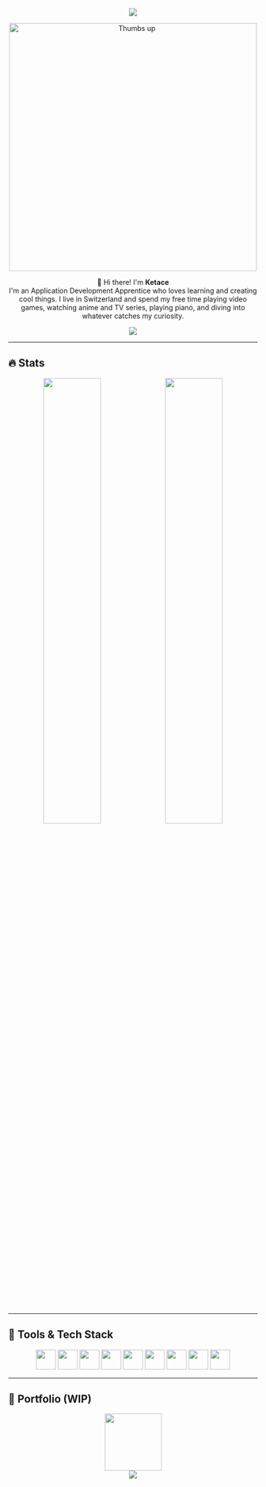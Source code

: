 <div align="center">
  <img src="https://capsule-render.vercel.app/api?type=waving&color=gradient&customColorList=12&height=120&section=header&text=Ketace&fontSize=32&animation=fadeIn&fontAlignY=30&descSize=12&descAlignY=46&descAlign=54.5&desc=Coding%20is%20cool."/>
</div>

<p align="center">
  <img src="https://media4.giphy.com/media/v1.Y2lkPTc5MGI3NjExNTQxN3d1MGh5cHgzMTdxZmQ0aW4zdXJndGViM3F0Y2U0aGNxY2V1cSZlcD12MV9pbnRlcm5hbF9naWZfYnlfaWQmY3Q9Zw/111ebonMs90YLu/giphy.gif" alt="Thumbs up" width="500"/>
</p>

<p align="center">
  👋 Hi there! I'm <strong>Ketace</strong>  
  <br>
  I'm an Application Development Apprentice who loves learning and creating cool things. I live in Switzerland and spend my free time playing video games, watching anime and TV series, playing piano, and diving into whatever catches my curiosity.
</p>

<p align="center">
  <a href="https://github.com/ketace06"><img src="https://img.shields.io/github/followers/ketace06?label=Follow%20me%20on%20GitHub&style=social"></a>
</p>

---

## 🔥 Stats

<p align="center">
  <img width="48%" src="https://github-readme-streak-stats.herokuapp.com/?user=ketace06&theme=react&border=61dafb"/>
  <img width="48%" src="https://github-readme-stats.vercel.app/api?username=ketace06&show_icons=true&theme=react&border_color=61dafb"/>
</p>

---

## 🧰 Tools & Tech Stack

<p align="center">
  <img src="https://cdn.jsdelivr.net/gh/devicons/devicon/icons/html5/html5-original.svg" width="40" />
  <img src="https://cdn.jsdelivr.net/gh/devicons/devicon/icons/css3/css3-original.svg" width="40" />
  <img src="https://cdn.jsdelivr.net/gh/devicons/devicon/icons/javascript/javascript-original.svg" width="40" />
  <img src="https://cdn.jsdelivr.net/gh/devicons/devicon/icons/typescript/typescript-original.svg" width="40" />
  <img src="https://cdn.jsdelivr.net/gh/devicons/devicon/icons/react/react-original.svg" width="40" />
  <img src="https://cdn.jsdelivr.net/gh/devicons/devicon/icons/git/git-original.svg" width="40" />
  <img src="https://cdn.jsdelivr.net/gh/devicons/devicon/icons/linux/linux-original.svg" width="40" />
  <img src="https://cdn.jsdelivr.net/gh/devicons/devicon/icons/unrealengine/unrealengine-original.svg" width="40" />
  <img src="https://godotengine.org/assets/press/icon_color.svg" width="40">
</p>

---

## 🚧 Portfolio (WIP)

<div align="center">
  <a href="https://github.com/ketace06/my-portfolio">
    <img height="115" src="https://github-readme-stats.vercel.app/api/pin/?username=ketace06&repo=my-portfolio&theme=react&border_color=61dafb&border_radius=10">
  </a>
</div>

<div align="center">
  <img src="https://capsule-render.vercel.app/api?type=waving&color=gradient&height=120&section=footer"/>
</div>
